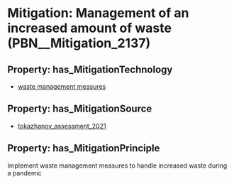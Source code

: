 # Mitigation: __Management of an increased amount of waste__ (PBN__Mitigation_2137)

## Property: has_MitigationTechnology

* [waste management measures](../Technology/PBN__Technology_4257)

## Property: has_MitigationSource

* [tokazhanov_assessment_2021](../Article/PBN__Article_51)

## Property: has_MitigationPrinciple

Implement waste management measures to handle increased waste during a pandemic


